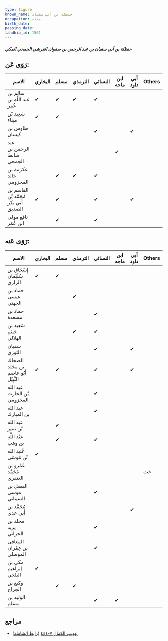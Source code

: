 ```yaml
---
type: figure
known_name: حنظلة بن أبي سفيان
occupation: محدث
birth_date:
passing_date:
tahdhib_id: 1561
---
```

##### حنظلة بن أبي سفيان بن عبد الرحمن بن صفوان القرشي الجمحي المكي

## رَوَى عَن:
| الاسم                                  | البخاري | مسلم | الترمذي | النسائي | ابن ماجه | أبي داود | Others |
| -------------------------------------- | ------- | ---- | ------- | ------- | -------- | -------- | ------ |
| سالم بن عَبد اللَّهِ بن عُمَر          | ✔       | ✔    | ✔       | ✔       |          |          |        |
| سَعِيد بْن ميناء                       | ✔       | ✔    |         |         |          |          |        |
| طاوس بن كيسان                          |         |      |         | ✔       |          | ✔        |        |
| عبد الرحمن بن سابط الجمحي              |         |      |         |         | ✔        |          |        |
| عكرمة بن خالد المخزومي                 |         | ✔    | ✔       | ✔       |          |          |        |
| القاسم بن مُحَمَّد بْن أَبي بكر الصديق | ✔       | ✔    |         | ✔       |          | ✔        |        |
| نافع مولى ابن عُمَر                    |         | ✔    |         | ✔       |          |          |        |
## رَوَى عَنه:
| الاسم                                | البخاري | مسلم | الترمذي | النسائي | ابن ماجه | أبي داود | Others |
| ------------------------------------ | ------- | ---- | ------- | ------- | -------- | -------- | ------ |
| إِسْحَاق بن سُلَيْمان الرازي         | ✔       | ✔    |         |         |          |          |        |
| حماد بن عيسى الجهني                  |         |      | ✔       |         |          |          |        |
| حماد بن مسعدة                        |         |      |         | ✔       |          |          |        |
| سَعِيد بن خيثم الهلالي               |         |      | ✔       | ✔       |          |          |        |
| سفيان الثوري                         |         |      |         | ✔       |          | ✔        |        |
| الضحاك بن مخلد أَبُو عاصم النَّبِيّل | ✔       | ✔    |         | ✔       |          | ✔        |        |
| عبد الله بْن الحارث المخزومي         |         |      |         | ✔       |          |          |        |
| عبد الله بن المبارك                  |         |      |         | ✔       |          |          |        |
| عبد الله بْن نمير                    |         | ✔    |         |         |          |          |        |
| عَبْد اللَّهِ بن وهب                 |         | ✔    |         | ✔       |          |          |        |
| عُبَيد الله بْن مُوسَى               | ✔       |      |         |         |          |          |        |
| عَمْرو بن مُحَمَّد العنقري           |         |      |         |         |          |          | خت     |
| الفضل بن موسى السيناني               |         |      |         | ✔       |          |          |        |
| مُحَمَّد بن أَبي عدي                 |         |      |         |         |          | ✔        |        |
| مخلد بن يزيد الحراني                 |         |      |         | ✔       |          |          |        |
| المعافى بن عِمْران الموصلي           |         |      |         | ✔       |          |          |        |
| مكي بن إبراهيم البلخي                | ✔       |      |         |         |          |          |        |
| وكيع بن الجراح                       |         | ✔    | ✔       |         |          |          |        |
| الوليد بن مسلم                       |         |      |         | ✔       | ✔        |          |        |
## مراجع
- [تهذيب الكمال ٧-٤٤٤](obsidian://open?vault=Tahdhib-al-Kamal&file=Figures/١٥٦١-حنظلة%20بن%20أبي%20سفيان%20بن%20عبد%20الرحمن%20بن%20صفوان%20القرشي%20الجمحي%20المكي) ([رابط الشاملة](https://shamela.ws/book/3722/3666))